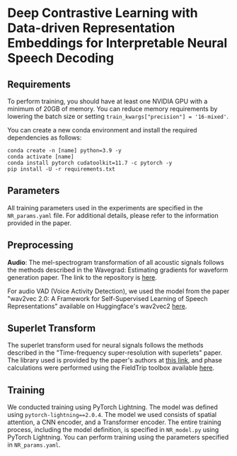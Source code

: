 # Deep Contrastive Learning with Data-driven Representation Embeddings for Interpretable Neural Speech Decoding


## Requirements

To perform training, you should have at least one NVIDIA GPU with a minimum of 20GB of memory. You can reduce memory requirements by lowering the batch size or setting `train_kwargs["precision"] = '16-mixed'`.

You can create a new conda environment and install the required dependencies as follows:

```shell
conda create -n [name] python=3.9 -y
conda activate [name]
conda install pytorch cudatoolkit=11.7 -c pytorch -y
pip install -U -r requirements.txt
```

## Parameters

All training parameters used in the experiments are specified in the `NR_params.yaml` file. For additional details, please refer to the information provided in the paper.

## Preprocessing

**Audio**: The mel-spectrogram transformation of all acoustic signals follows the methods described in the Wavegrad: Estimating gradients for waveform generation paper. The link to the repository is [here](https://github.com/lmnt-com/wavegrad).

For audio VAD (Voice Activity Detection), we used the model from the paper "wav2vec 2.0: A Framework for Self-Supervised Learning of Speech Representations" available on Huggingface's wav2vec2 [here](https://huggingface.co/models).

## Superlet Transform

The superlet transform used for neural signals follows the methods described in the "Time-frequency super-resolution with superlets" paper. The library used is provided by the paper's authors at [this link](https://github.com/TransylvanianInstituteOfNeuroscience/Superlets), and phase calculations were performed using the FieldTrip toolbox available [here](https://www.fieldtriptoolbox.org/).

## Training

We conducted training using PyTorch Lightning. The model was defined using `pytorch-lightning==2.0.4`. The model we used consists of spatial attention, a CNN encoder, and a Transformer encoder. The entire training process, including the model definition, is specified in `NR_model.py` using PyTorch Lightning. You can perform training using the parameters specified in `NR_params.yaml`.
